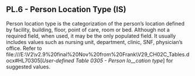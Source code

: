 ## PL.6 - Person Location Type (IS)

Person location type is the categorization of the person’s location defined by facility, building, floor, point of care, room or bed. Although not a required field, when used, it may be the only populated field. It usually includes values such as nursing unit, department, clinic, SNF, physician’s office. Refer to file:///E:\V2\v2.9%20final%20Nov%20from%20Frank\V29_CH02C_Tables.docx#HL70305[_User-defined Table 0305 - Person lo__cation type_] for suggested values.
